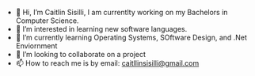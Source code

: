 - 👋 Hi, I’m Caitlin Sisilli, I am currentlty working on my Bachelors in Computer Science.
- 👀 I’m interested in learning new software languages.
- 🌱 I’m currently learning Operating Systems, SOftware Design, and .Net Enviornment
- 💞️ I’m looking to collaborate on a project
- 📫 How to reach me is by email: caitllinsisilli@gmail.com

<!---
csisilli/csisilli is a ✨ special ✨ repository because its `README.md` (this file) appears on your GitHub profile.
You can click the Preview link to take a look at your changes.
--->
